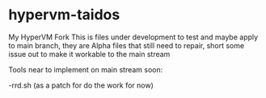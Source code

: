 # hypervm-taidos
My HyperVM Fork
This is files under development to test and maybe apply to main branch, they are Alpha files that still need to repair, short some issue out to make it workable to the main stream


Tools near to implement on main stream soon:

-rrd.sh (as a patch for do the work for now)
